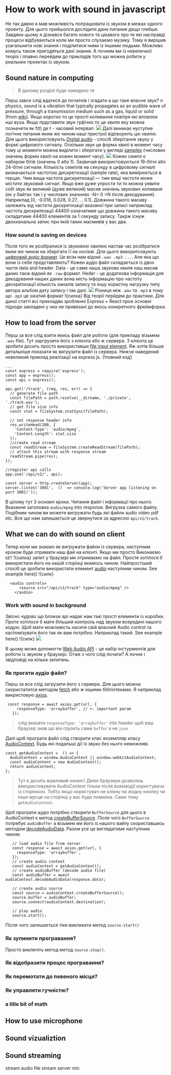 # How to work with sound in javascript
Не так давно я мав можливість попрацювати із звуком в межах одного проекту. Для цього прийшолся дослідити дане питання дещо глибше. Завдяки цьому я дізнався багато нового та цікавого про те які насправді процеси відбуваються коли ми просто слухаємо музику. Тому я вирішив узагальнити нові знання і поділитися ними із іншими людьми. Можливо комусь також пригодяться дані знання. А почнем ми із невеличкої теоріх і плавно перейдем до прикладів того що можна робити у реальних проектах із звуком.
## Sound nature in computing
> В даному розділі буде наведено те

Перш завсе слід вдатися до початків і згадати а що таке власне звук? n physics, sound is a vibration that typically propagates as an audible wave of pressure, through a transmission medium such as a gas, liquid or solid (from [wiki](https://en.wikipedia.org/wiki/Sound)). Якщо коротко то це прості коливання повітря які вловлює нші вуха. Якщо прдставити звук грфічно то це хвиля яку можна позначети як f(t) де t - часовий інтервал.
![](https://github.com/VolodymyrTymets/articles/blob/master/sound-in-js/img/fig1.png?raw=true)
Далі виникає нуступне логічне питання яким же чином наші пристрої відтворють цю хвилю. Для цього використовують [Digital audio](https://en.wikipedia.org/wiki/Digital_audio) - спосіб зберігання звуку у формі цифрового сигналу. Оскільки звук це форма хвилі в момент часу тому ці моменти можна виділити і зберігати у вигляді [samples](https://en.wikipedia.org/wiki/Sampling_(signal_processing)) (числових значень форми хвилі на кожен момент часу). 
![](https://github.com/VolodymyrTymets/articles/blob/master/sound-in-js/img/fig2.png?raw=true)
Кожен семпл є набором бітів (значень 0 або 1). Зазвичай використовуються 16-бітні або 24-бітні сигнали. Кількість семплів на секунду в цифровому сигналі визначається частотою дискретизації (sample rate), яка вимірюється в герцах. Чим вища частота дискретизації — тим вищі частоти може містити звуковий сигнал. 
Якщо вже дуже упрости ти то можна уявити собі звук як великий (дуже великий) масив значень звукових коливаня (як у байтах так і у числових значннях -N< 0 >N після декодування). Наприклад [0, -0.018, 0.028, 0.27, ... 0.1]. Довжина такого масиву залежить від частоти дискретизації вказаної при записі наприклад частота дискритезації 44400 означатиме що довжина такого масиву складатиме 44400 елементів за 1 секунду запису. Такрж існуж двохканальна запис при якій таких масмивів у вас два. 
### How sound is saving on devices
Після того як розібралися із звуковою хвилею настав час розібратися яким же чином на зберігати її на носієві. Для цього викоритсовують [цифровий аудіо формат](https://en.wikipedia.org/wiki/Audio_file_format).  Це всім нам відомі `.wav .mp3 ...`. Але яка що вони із себе представляють? 
Кожен аудіо файл складається із двох части data and header. Data - це саме наша звукова хвиля наш масив даних такж відоий як `.raw` формат. Heder - це додаткова інформація для декодування наших даних вона мість інформацію про частоту дескритизації кількість каналів запису та іншу користну нагрузку типу автора альбом дату запису  і так далі.
![](https://github.com/VolodymyrTymets/articles/blob/master/sound-in-js/img/fig3.png?raw=true)
Різниця між `.wav` та `.mp3` в тому що `.mp3` це зжатий формат !{силка}
Від теорії перйдем до практики. Для даної статті всі прикладви зробленні Express + React прое основні підходи закладені у них не привязані до якось конкретного фреймфорка.

## How to load from the server
Перш за все слід взяти якись файл для роботи (для прикладу візьмем `.wav` file).  Тут заргрузити його з клієнта або ж сервера. З клієнта це зробити досить просто використавши [file input element](https://developer.mozilla.org/ru/docs/Web/HTML/Element/Input/file). Яж хотів більше детальніше показати як вигрузити файл із сервера.  Нижче наведений невеликий приклад реалізації на express js. {!повний код}
```
...
const express = require('express');
const app = express();
const api = express();

api.get('/track', (req, res, err) => {
  // generate file path
  const filePath = path.resolve(__dirname, './private', './track.wav');
  // get file size info
  const stat = fileSystem.statSync(filePath);

  // set response header info
  res.writeHead(200, {
    'Content-Type': 'audio/mpeg',
    'Content-Length': stat.size
  });
  //create read stream
  const readStream = fileSystem.createReadStream(filePath);
  // attach this stream with response stream
  readStream.pipe(res);
});

//register api calls
app.use('/api/v1/', api);

const server = http.createServer(app);
server.listen('3001',  ()  => console.log('Server app listening on port 3001!'));
```
В цілому тут 3 основні кроки. Читання файл і інформації про нього. Вказання заголовка `audio/mpeg` into response. Вигрузка самого файлу. Подібним чином ви можете вигружати будь які файли audio video pdf etc. Все що нам залишається це звернутися за адресою `api/v1/track`.

## What we can do with sound on client
Тепер коли ми знаємо як вигружати файли із сервера, наступним кроком буде отримати наш фай на клієнті. Якщо ми просто Виконаємо `GET` !{силка} запит у браузері ми отримаємо на файл. Просте хотілося б використати його на нашій сторінці якимось чином. Найпростіший спосіб це зробити використати елемент [audio](https://www.w3schools.com/html/html5_audio.asp) наступним чином. See example here() !{силк} 
```
  <audio controls>
      <source src="/api/v1/track" type="audio/mpeg" />
    </audio>
```
### Work with sound in background
Звісно чудово що browse api надає нам такі прості елементи із коробки. Проте хотілося б мати більший контроль над звуком всередині нашого кодую. Щоб мати можливість насити свій власний Audio control та кастомізувати його так як вам потрібно. Наприклад такий.  See example here() !{силк} 
![](https://github.com/VolodymyrTymets/articles/blob/master/sound-in-js/img/fig4.png?raw=true)

В цьому може допомогти [Web Audio API](https://developer.mozilla.org/en-US/docs/Web/API/Web_Audio_API) - це набір інстурментів для роботи із звуком у браузері. Отже з чого слід почати? А почне і звідповіді на кілька запитань.

### Як прогати аудіо файл?
Перш за все слід загрузити його з сервера. Для цього можна скористатится методом [fetch](https://developer.mozilla.org/ru/docs/Web/API/Fetch_API) або ж іншими бібліотеками. Я наприклад викристовую [axios](https://www.npmjs.com/package/axios).

```
 const response = await axios.get(url, {
     responseType: 'arraybuffer', // <- important param
   });
```
> слід вказати `responseType: 'arraybuffer'` into header щоб ваш браузер знав що він грузить саме `buffer` а не `json`

Далі щоб програти файл слід створити клас екземпляр класу [AudioContext](https://developer.mozilla.org/en-US/docs/Web/API/AudioContext). Будь які подальші дії із звуко без нього неможливі. 
```
const getAudioContext =  () => {
  AudioContext = window.AudioContext || window.webkitAudioContext;
  const audioContent = new AudioContext();
  return audioContent;
};
```
> Тут є досить важливий нюанс! Деякі браузери дозволюь використовувати AudioContext тільки після взаємодії користувача із сторінкою. Тобто якщо користувач не клікну на жодну кнопку чи інше мусце на сторінці у вас буде помилка. Саме тому `getAudioContext`.

Щоб програти аудіо потрібно створити `BufferSource` для цього в AudioContext є метод [createBufferSource](https://developer.mozilla.org/en-US/docs/Web/API/BaseAudioContext/createBufferSource). Після чого `BufferSource` потребує `audioBuffer` а візьмем ми його із нашого вайлу скориставшись методом [decodeAudioData](https://developer.mozilla.org/en-US/docs/Web/API/BaseAudioContext/decodeAudioData). Разом усе це виглядатиме наступним чином:
```
   // load audio file from server
   const response = await axios.get(url, {
     responseType: 'arraybuffer',
   });
   // create audio context
   const audioContext = getAudioContext();
   // create audioBuffer (decode audio file)
   const audioBuffer = await audioContext.decodeAudioData(response.data);

   // create audio source
   const source = audioContext.createBufferSource();
   source.buffer = audioBuffer;
   source.connect(audioContext.destination);
   
   // play audio
   source.start();
```
Після чого залишається тіки викликати метод `source.start()`
### Як зупинити програвання?
Просто виклечіть метод метод `source.stop()`.
### Як відобразити процес програвання?
### Як перемотати до певеного місця?
### Як управляти гучністю?
### a litle bit of math

## How to use microphone 

## Sound vizualiztion
## Sound streaming
   stream audio file
   stream server mic